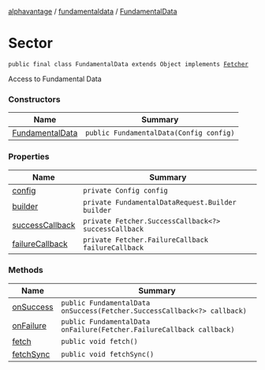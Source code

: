 [alphavantage](../alphavantage/index.md) / [fundamentaldata](./index.md) / [FundamentalData](#)

# Sector

`public final class FundamentalData extends Object implements `[`Fetcher`](../alphavantage/fetcher.md)

Access to Fundamental Data

### Constructors

| Name                                    | Summary                                 |
|-----------------------------------------|-----------------------------------------|
| [FundamentalData](./fundamentaldata.md) | `public FundamentalData(Config config)` |


### Properties

| Name                 | Summary                                              |
|----------------------|------------------------------------------------------|
| [config](#)          | `private Config config`                              |
| [builder](#)         | `private FundamentalDataRequest.Builder builder`     |
| [successCallback](#) | `private Fetcher.SuccessCallback<?> successCallback` |
| [failureCallback](#) | `private Fetcher.FailureCallback failureCallback`    |

### Methods

|Name|Summary|
|----|-------|
| [onSuccess](#) | `public FundamentalData onSuccess(Fetcher.SuccessCallback<?> callback)` |
| [onFailure](#) | `public FundamentalData onFailure(Fetcher.FailureCallback callback)` |
| [fetch](#) | `public void fetch()` |
| [fetchSync](#) | `public void fetchSync()` |
